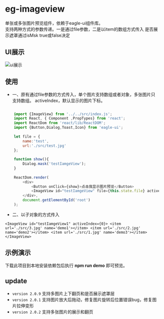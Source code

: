 # eg-imageview

单张或多张图片预览组件，依赖于eagle-ui组件库。   
支持两种方式的参数传递。一是通过file参数，二是以item的数组方式传入
是否展示遮罩通过isMsk   true或false决定

## UI展示

![ui展示](example/img/test.gif)

## 使用

*   一、原有通过file参数的方式传入，单个图片支持数组或者对象，多张图片只支持数组。
    activeIndex，默认显示的图片下标。
```js

	import {ImageView} from '../../src/index.js';
    import React, { Component ,PropTypes} from 'react';
    import ReactDom from 'react/lib/ReactDOM';
    import {Button,Dialog,Toast,Icon} from 'eagle-ui';
    
    let file = {
        name:'test',
        url:'./src/test.jpg'
    };
    
    function show(){
        Dialog.mask('testIamgeView');
    }
    
    ReactDom.render(
        <div>
            <Button onClick={show}>点击我显示图片预览</Button>
            <ImageView id="testIamgeView" file={this.state.file} activeIndex={0}/>
        </div>,
        document.getElementById('root')
    );

```   

*   二、以子对象的方式传入   


`
     <ImageView id="testIamgeView1" activeIndex={0}>
                        <item url='./src/3.jpg' name='demo1'></item>
                        <item url='./src/2.jpg' name='demo2'></item>
                        <item url='./src/1.jpg' name='demo3'></item>
                    </ImageView>
`

## 示例演示

下载此项目到本地安装依赖包后执行 **npm run demo** 即可预览。

## update 

* `version 2.0.9` 支持多图片上下翻页和是否展示遮罩层
* `version 2.0.1` 支持图片放大后拖动，修复图片旋转后位置错误bug，修复图片拉伸变形
* `version 2.0.2` 支持多张图片的展示和翻页 


